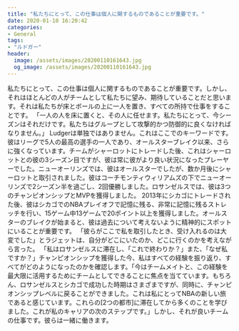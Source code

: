 ```yaml
---
title: "私たちにとって、この仕事は個人に関するものであることが重要です。"
date: 2020-01-10 16:20:42
categories:
- General
tags:
- "ルドガー"
header:
  image: /assets/images/20200110161643.jpg
  og_image: /assets/images/20200110161643.jpg
---
```


私たちにとって、この仕事は個人に関するものであることが重要です。しかし、それはほとんどの人がチームとして私たちに望み、期待していることだと思います。それは私たちが床とボールの上に一人を置き、すべての所持で仕事をすることです。 「一人の人を床に置くと、その人に任せます。私たちにとって、今シーズンはそれだけです。私たちはグループとして攻撃的かつ防御的に良くなければなりません。」 Ludgerは単独ではありません。これはここでのキーワードです。彼はリーグで5人の最高の選手の一人であり、オールスターブレイク以来、さらに強くなっています。チームがシャーロットにトレードした後、これはシャーロットとの彼の3シーズン目ですが、彼は常に彼がより良い状況になったプレーヤーでした。ニューオーリンズでは、彼はオールスターでしたが、数か月後にシャーロットと取引されました。彼はコーチモンティウィリアムズの下でニューオーリンズで2シーズン半を過ごし、2回優勝しました。ロサンゼルスでは、彼は3つのチャンピオンシップとMVPを獲得しました。 2013年にシカゴにトレードされた後、彼はシカゴでのNBAプレイオフで記憶に残る、非常に記憶に残るストレッチを行い、15ゲーム中13ゲームで20ポイント以上を獲得しました。オールスターのブレイクが始まると、彼は過去について考えないように精神的にスポットにいることが重要です。 「彼らがここで私を取引したとき、受け入れるのは大変でした」とラジェットは、自分がどこにいたのか、どこに行くのかを考えながら言った。 「私はロサンゼルスに滞在し、「これで終わりか？」また、「なぜ私ですか？」チャンピオンシップを獲得した今、私はすべての経験を振り返り、すべてがどのようになったのかを確認します。「今はチームメイトと、この経験を最大限に活用するためにチームとしてできることに焦点を当てています。もちろん、ロサンゼルスとシカゴで成功した時期はさまざまですが、同時に、チャンピオンシップレベルに戻ることができました。これは私にとってNBAの新しい旅であると感じています。これらの[2つの都市]に滞在してから多くのことを学びました。これが私のキャリアの次のステップです。」しかし、それが良いチームの仕事です。彼らは一緒に働きます。
